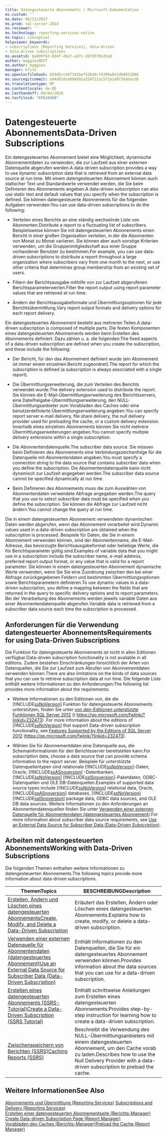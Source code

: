 ```yaml
---
title: Datengesteuerte Abonnements | Microsoft-Dokumentation
ms.custom: ''
ms.date: 06/13/2017
ms.prod: sql-server-2014
ms.reviewer: ''
ms.technology: reporting-services-native
ms.topic: conceptual
helpviewer_keywords:
- subscriptions [Reporting Services], data-driven
- data-driven subscriptions
ms.assetid: ba009f62-0d4f-45e7-a27c-36fd5f0cd3a8
author: maggiesMSFT
ms.author: maggies
manager: kfile
ms.openlocfilehash: b59d5cc447191bef526d4cf4399a841d68932886
ms.sourcegitcommit: ad4d92dce894592a259721a1571b1d8736abacdb
ms.translationtype: MT
ms.contentlocale: de-DE
ms.lasthandoff: 08/04/2020
ms.locfileid: "87616368"
---
```

# <a name="data-driven-subscriptions"></a><span data-ttu-id="b99f1-102">Datengesteuerte Abonnements</span><span class="sxs-lookup"><span data-stu-id="b99f1-102">Data-Driven Subscriptions</span></span>
  <span data-ttu-id="b99f1-103">Ein datengesteuertes Abonnement bietet eine Möglichkeit, dynamische Abonnementdaten zu verwenden, die zur Laufzeit aus einer externen Datenquelle abgerufen werden.</span><span class="sxs-lookup"><span data-stu-id="b99f1-103">A data-driven subscription provides a way to use dynamic subscription data that is retrieved from an external data source at run time.</span></span> <span data-ttu-id="b99f1-104">Mit einem datengesteuerten Abonnement können auch statischer Text und Standardwerte verwendet werden, die Sie beim Definieren des Abonnements angeben.</span><span class="sxs-lookup"><span data-stu-id="b99f1-104">A data-driven subscription can also use static text and default values that you specify when the subscription is defined.</span></span> <span data-ttu-id="b99f1-105">Sie können datengesteuerte Abonnements für die folgenden Aufgaben verwenden:</span><span class="sxs-lookup"><span data-stu-id="b99f1-105">You can use data-driven subscriptions to do the following:</span></span>  
  
-   <span data-ttu-id="b99f1-106">Verteilen eines Berichts an eine ständig wechselnde Liste von Abonnenten.</span><span class="sxs-lookup"><span data-stu-id="b99f1-106">Distribute a report to a fluctuating list of subscribers.</span></span> <span data-ttu-id="b99f1-107">Beispielsweise können Sie mit datengesteuerten Abonnements einen Bericht in einer großen Organisation verteilen, in der die Abonnenten von Monat zu Monat variieren. Sie können aber auch sonstige Kriterien verwenden, um die Gruppenmitgliedschaft aus einer Gruppe vorhandener Benutzer zu bestimmen.</span><span class="sxs-lookup"><span data-stu-id="b99f1-107">For example, you can use data-driven subscriptions to distribute a report throughout a large organization where subscribers vary from one month to the next, or use other criteria that determines group membership from an existing set of users.</span></span>  
  
-   <span data-ttu-id="b99f1-108">Filtern der Berichtsausgabe mithilfe von zur Laufzeit abgerufenen Berichtsparameterwerten.</span><span class="sxs-lookup"><span data-stu-id="b99f1-108">Filter the report output using report parameter values that are retrieved at run time.</span></span>  
  
-   <span data-ttu-id="b99f1-109">Ändern der Berichtsausgabeformate und Übermittlungsoptionen für jede Berichtsübermittlung.</span><span class="sxs-lookup"><span data-stu-id="b99f1-109">Vary report output formats and delivery options for each report delivery.</span></span>  
  
 <span data-ttu-id="b99f1-110">Ein datengesteuertes Abonnement besteht aus mehreren Teilen.</span><span class="sxs-lookup"><span data-stu-id="b99f1-110">A data-driven subscription is composed of multiple parts.</span></span> <span data-ttu-id="b99f1-111">Die festen Komponenten eines datengesteuerten Abonnements werden beim Erstellen des Abonnements definiert. Dazu zählen u. a. die folgenden:</span><span class="sxs-lookup"><span data-stu-id="b99f1-111">The fixed aspects of a data-driven subscription are defined when you create the subscription, and these include the following:</span></span>  
  
-   <span data-ttu-id="b99f1-112">Der Bericht, für den das Abonnement definiert wurde (ein Abonnement ist immer einem einzelnen Bericht zugeordnet).</span><span class="sxs-lookup"><span data-stu-id="b99f1-112">The report for which the subscription is defined (a subscription is always associated with a single report).</span></span>  
  
-   <span data-ttu-id="b99f1-113">Die Übermittlungserweiterung, die zum Verteilen des Berichts verwendet wurde.</span><span class="sxs-lookup"><span data-stu-id="b99f1-113">The delivery extension used to distribute the report.</span></span> <span data-ttu-id="b99f1-114">Sie können die E-Mail-Übermittlungserweiterung des Berichtsservers, eine Dateifreigabe-Übermittlungserweiterung, den NULL-Übermittlungsanbieter zum Vorabladen des Caches oder eine benutzerdefinierte Übermittlungserweiterung angeben.</span><span class="sxs-lookup"><span data-stu-id="b99f1-114">You can specify report server e-mail delivery, file share delivery, the null delivery provider used for preloading the cache, or a custom delivery extension.</span></span> <span data-ttu-id="b99f1-115">Innerhalb eines einzelnen Abonnements können Sie nicht mehrere Übermittlungserweiterungen angeben.</span><span class="sxs-lookup"><span data-stu-id="b99f1-115">You cannot specify multiple delivery extensions within a single subscription.</span></span>  
  
-   <span data-ttu-id="b99f1-116">Die Abonnentendatenquelle.</span><span class="sxs-lookup"><span data-stu-id="b99f1-116">The subscriber data source.</span></span> <span data-ttu-id="b99f1-117">Sie müssen beim Definieren des Abonnements eine Verbindungszeichenfolge für die Datenquelle mit Abonnentendaten angeben.</span><span class="sxs-lookup"><span data-stu-id="b99f1-117">You must specify a connection string to the data source that contains subscriber data when you define the subscription.</span></span> <span data-ttu-id="b99f1-118">Die Abonnentendatenquelle kann nicht dynamisch zur Laufzeit angegeben werden.</span><span class="sxs-lookup"><span data-stu-id="b99f1-118">The subscriber data source cannot be specified dynamically at run time.</span></span>  
  
-   <span data-ttu-id="b99f1-119">Beim Definieren des Abonnements muss die zum Auswählen von Abonnentendaten verwendete Abfrage angegeben werden.</span><span class="sxs-lookup"><span data-stu-id="b99f1-119">The query that you use to select subscriber data must be specified when you define the subscription.</span></span> <span data-ttu-id="b99f1-120">Sie können die Abfrage zur Laufzeit nicht ändern.</span><span class="sxs-lookup"><span data-stu-id="b99f1-120">You cannot change the query at run time.</span></span>  
  
 <span data-ttu-id="b99f1-121">Die in einem datengesteuerten Abonnement verwendeten dynamischen Daten werden abgerufen, wenn das Abonnement verarbeitet wird.</span><span class="sxs-lookup"><span data-stu-id="b99f1-121">Dynamic values used in a data-driven subscription are obtained when the subscription is processed.</span></span> <span data-ttu-id="b99f1-122">Beispiele für Daten, die Sie in einem Abonnement verwenden können, sind der Abonnentenname, die E-Mail-Adresse, das bevorzugte Berichtsausgabeformat oder beliebige Werte, die für Berichtsparameter gültig sind.</span><span class="sxs-lookup"><span data-stu-id="b99f1-122">Examples of variable data that you might use in a subscription include the subscriber name, e-mail address, preferred report output format, or any value that is valid for a report parameter.</span></span> <span data-ttu-id="b99f1-123">Sie können in einem datengesteuerten Abonnement dynamische Werte verwenden, wenn Sie Sie eine Zuordnung zwischen den bei einer Abfrage zurückgegebenen Feldern und bestimmten Übermittlungsoptionen sowie Berichtsparametern definieren.</span><span class="sxs-lookup"><span data-stu-id="b99f1-123">To use dynamic values in a data-driven subscription, you define a mapping between the fields that are returned in the query to specific delivery options and to report parameters.</span></span> <span data-ttu-id="b99f1-124">Bei der Verarbeitung des Abonnements werden jeweils variable Daten aus einer Abonnentendatenquelle abgerufen.</span><span class="sxs-lookup"><span data-stu-id="b99f1-124">Variable data is retrieved from a subscriber data source each time the subscription is processed.</span></span>  
  
## <a name="requirements-for-using-data-driven-subscriptions"></a><span data-ttu-id="b99f1-125">Anforderungen für die Verwendung datengesteuerter Abonnements</span><span class="sxs-lookup"><span data-stu-id="b99f1-125">Requirements for using Data-Driven Subscriptions</span></span>  
 <span data-ttu-id="b99f1-126">Die Funktion für datengesteuerte Abonnements ist nicht in allen Editionen verfügbar.</span><span class="sxs-lookup"><span data-stu-id="b99f1-126">Data-driven subscription functionality is not available in all editions.</span></span> <span data-ttu-id="b99f1-127">Zudem bestehen Einschränkungen hinsichtlich der Arten von Datenquellen, die Sie zur Laufzeit zum Abrufen von Abonnementdaten verwenden können.</span><span class="sxs-lookup"><span data-stu-id="b99f1-127">There are also limitations on the kinds of data sources that you can use to retrieve subscription data at run time.</span></span> <span data-ttu-id="b99f1-128">Die folgende Liste enthält weitere Informationen zu den Anforderungen:</span><span class="sxs-lookup"><span data-stu-id="b99f1-128">The following list provides more information about the requirements:</span></span>  
  
-   <span data-ttu-id="b99f1-129">Weitere Informationen zu den Editionen von, die die [!INCLUDE[ssNoVersion](../../includes/ssnoversion-md.md)] Funktion für datengesteuerte Abonnements unterstützen, finden Sie unter [von den-Editionen unterstützte Funktionen SQL Server 2012](https://go.microsoft.com/fwlink/?linkid=232473) () https://go.microsoft.com/fwlink/?linkid=232473) .</span><span class="sxs-lookup"><span data-stu-id="b99f1-129">For more information about the editions of [!INCLUDE[ssNoVersion](../../includes/ssnoversion-md.md)] that support Data-driven subscription functionality, see [Features Supported by the Editions of SQL Server 2012](https://go.microsoft.com/fwlink/?linkid=232473) (https://go.microsoft.com/fwlink/?linkid=232473).</span></span>  
  
-   <span data-ttu-id="b99f1-130">Wählen Sie für Abonnementdaten eine Datenquelle aus, die Schemainformationen für den Berichtsserver bereitstellen kann.</span><span class="sxs-lookup"><span data-stu-id="b99f1-130">For subscription data, choose a data source that can provide schema information to the report server.</span></span> <span data-ttu-id="b99f1-131">Beispiele für unterstützte Datenquellentypen sind relationale [!INCLUDE[ssNoVersion](../../includes/ssnoversion-md.md)]-Daten, Oracle, [!INCLUDE[ssASnoversion](../../includes/ssasnoversion-md.md)] -Datenbanken, [!INCLUDE[ssNoVersion](../../includes/ssnoversion-md.md)] [!INCLUDE[ssISnoversion](../../includes/ssisnoversion-md.md)]-Paketdaten, ODBC-Datenquellen und OLE DB-Datenquellen.</span><span class="sxs-lookup"><span data-stu-id="b99f1-131">Examples of supported data source types include [!INCLUDE[ssNoVersion](../../includes/ssnoversion-md.md)] relational data, Oracle, [!INCLUDE[ssASnoversion](../../includes/ssasnoversion-md.md)] databases, [!INCLUDE[ssNoVersion](../../includes/ssnoversion-md.md)] [!INCLUDE[ssISnoversion](../../includes/ssisnoversion-md.md)] package data, ODBC data sources, and OLE DB data sources.</span></span> <span data-ttu-id="b99f1-132">Weitere Informationen zu den Anforderungen an Abonnentendatenquellen finden Sie unter [Verwenden einer externen Datenquelle für Abonnentendaten &#40;datengesteuertes Abonnement&#41;](use-an-external-data-source-for-subscriber-data-data-driven-subscription.md).</span><span class="sxs-lookup"><span data-stu-id="b99f1-132">For more information about subscriber data source requirements, see [Use an External Data Source for Subscriber Data &#40;Data-Driven Subscription&#41;](use-an-external-data-source-for-subscriber-data-data-driven-subscription.md).</span></span>  
  
## <a name="working-with-data-driven-subscriptions"></a><span data-ttu-id="b99f1-133">Arbeiten mit datengesteuerten Abonnements</span><span class="sxs-lookup"><span data-stu-id="b99f1-133">Working with Data-Driven Subscriptions</span></span>  
 <span data-ttu-id="b99f1-134">Die folgenden Themen enthalten weitere Informationen zu datengesteuerten Abonnements.</span><span class="sxs-lookup"><span data-stu-id="b99f1-134">The following topics provide more information about data-driven subscriptions.</span></span>  
  
|<span data-ttu-id="b99f1-135">Themen</span><span class="sxs-lookup"><span data-stu-id="b99f1-135">Topics</span></span>|<span data-ttu-id="b99f1-136">BESCHREIBUNG</span><span class="sxs-lookup"><span data-stu-id="b99f1-136">Description</span></span>|  
|------------|-----------------|  
|[<span data-ttu-id="b99f1-137">Erstellen, Ändern und Löschen eines datengesteuerten Abonnements</span><span class="sxs-lookup"><span data-stu-id="b99f1-137">Create, Modify, and Delete a Data-Driven Subscription</span></span>](data-driven-subscriptions.md)|<span data-ttu-id="b99f1-138">Erläutert das Erstellen, Ändern oder Löschen eines datengesteuerten Abonnements.</span><span class="sxs-lookup"><span data-stu-id="b99f1-138">Explains how to create, modify, or delete a data-driven subscription.</span></span>|  
|[<span data-ttu-id="b99f1-139">Verwenden einer externen Datenquelle für Abonnentendaten &#40;datengesteuertes Abonnement&#41;</span><span class="sxs-lookup"><span data-stu-id="b99f1-139">Use an External Data Source for Subscriber Data &#40;Data-Driven Subscription&#41;</span></span>](use-an-external-data-source-for-subscriber-data-data-driven-subscription.md)|<span data-ttu-id="b99f1-140">Enthält Informationen zu den Datenquellen, die Sie für ein datengesteuertes Abonnement verwenden können.</span><span class="sxs-lookup"><span data-stu-id="b99f1-140">Provides information about the data sources that you can use for a data-driven subscription.</span></span>|  
|[<span data-ttu-id="b99f1-141">Erstellen eines datengesteuerten Abonnements &#40;SSRS-Tutorial&#41;</span><span class="sxs-lookup"><span data-stu-id="b99f1-141">Create a Data-Driven Subscription &#40;SSRS Tutorial&#41;</span></span>](../create-a-data-driven-subscription-ssrs-tutorial.md)|<span data-ttu-id="b99f1-142">Enthält schrittweise Anleitungen zum Erstellen eines datengesteuerten Abonnements.</span><span class="sxs-lookup"><span data-stu-id="b99f1-142">Provides step-by-step instruction for learning how to create a data-driven subscription.</span></span>|  
|[<span data-ttu-id="b99f1-143">Zwischenspeichern von Berichten &#40;SSRS&#41;</span><span class="sxs-lookup"><span data-stu-id="b99f1-143">Caching Reports &#40;SSRS&#41;</span></span>](../report-server/caching-reports-ssrs.md)|<span data-ttu-id="b99f1-144">Beschreibt die Verwendung des NULL-Übermittlungsanbieters mit einem datengesteuerten Abonnement, um den Cache vorab zu laden.</span><span class="sxs-lookup"><span data-stu-id="b99f1-144">Describes how to use the Null Delivery Provider with a data-driven subscription to preload the cache.</span></span>|  
  
## <a name="see-also"></a><span data-ttu-id="b99f1-145">Weitere Informationen</span><span class="sxs-lookup"><span data-stu-id="b99f1-145">See Also</span></span>  
 <span data-ttu-id="b99f1-146">[Abonnements und Übermittlung &#40;Reporting Services&#41;](subscriptions-and-delivery-reporting-services.md) </span><span class="sxs-lookup"><span data-stu-id="b99f1-146">[Subscriptions and Delivery &#40;Reporting Services&#41;](subscriptions-and-delivery-reporting-services.md) </span></span>  
 <span data-ttu-id="b99f1-147">[Erstellen einer datengesteuerten Abonnementseite &#40;Berichts-Manager&#41;](../create-data-driven-subscription-page-report-manager.md) </span><span class="sxs-lookup"><span data-stu-id="b99f1-147">[Create Data-driven Subscription Page &#40;Report Manager&#41;](../create-data-driven-subscription-page-report-manager.md) </span></span>  
 [<span data-ttu-id="b99f1-148">Vorabladen des Caches (Berichts-Manager)</span><span class="sxs-lookup"><span data-stu-id="b99f1-148">Preload the Cache &#40;Report Manager&#41;</span></span>](../report-server/preload-the-cache-report-manager.md)  
  
  
